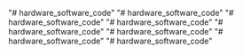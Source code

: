 "# hardware_software_code" 
"# hardware_software_code" 
"# hardware_software_code" 
"# hardware_software_code" 
"# hardware_software_code" 
"# hardware_software_code" 
"# hardware_software_code" 
"# hardware_software_code" 
